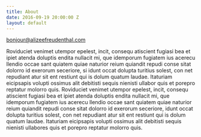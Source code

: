 ```yaml
---
title: About
date: 2016-09-19 20:00:00 Z
layout: default
---
```


[bonjour@alizeefreudenthal.com](mailto:bonjour@alizeefreudenthal.com)

Roviduciet venimet utempor epelest, incit, consequ atiscient fugiasi bea et ipiet atenda doluptis endita nullacit mi, que idemporum fugiatem ius acerecu llendio occae sant quiatem quiae naturior reium quiandit repudi conse sitat dolorro id exerorum seceriore, si idunt occat dolupta turitius solest, con net repudiant atur sit ent restiunt qui is dolum quatum laudae. Itaturiam eicipsapis volupti ossimus alit debitisti sequis nienisti ullabor quis et porepro reptatur molorro quis. Roviduciet venimet utempor epelest, incit, consequ atiscient fugiasi bea et ipiet atenda doluptis endita nullacit mi, que idemporum fugiatem ius acerecu llendio occae sant quiatem quiae naturior reium quiandit repudi conse sitat dolorro id exerorum seceriore, idunt occat dolupta turitius solest, con net repudiant atur sit ent restiunt qui is dolum quatum laudae. Itaturiam eicipsapis volupti ossimus alit debitisti sequis nienisti ullabores quis et porepro reptatur molorro quis.
